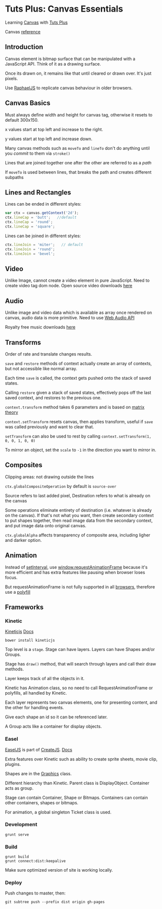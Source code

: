 # Tuts Plus: Canvas Essentials

Learning [Canvas](https://courses.tutsplus.com/courses/canvas-essentials) with [Tuts Plus](https://tutsplus.com/)

Canvas [reference](http://www.w3schools.com/tags/ref_canvas.asp)

## Introduction


Canvas element is bitmap surface that can be manipulated with a JavaScript API. Think of it as a drawing surface.

Once its drawn on, it remains like that until cleared or drawn over. It's just pixels.

Use [RaphaelJS](http://raphaeljs.com/) to replicate canvas behaviour in older browsers.

## Canvas Basics

Must always define width and height for canvas tag, otherwise it resets to default 300x150.

x values start at top left and increase to the right.

y values start at top left and increase down.

Many canvas methods such as `moveTo` and `lineTo` don't do anything until you _commit_ to them via `stroke()`

Lines that are joined together one after the other are referred to as a _path_

If `moveTo` is used between lines, that breaks the path and creates different subpaths

## Lines and Rectangles

Lines can be ended in different styles:

  ```javascript
  var ctx = canvas.getContext('2d');
  ctx.lineCap = 'butt';   //default
  ctx.lineCap = 'round';
  ctx.lineCap = 'square';
  ```

Lines can be joined in different styles:

  ```javascript
  ctx.lineJoin = 'miter';   // default
  ctx.lineJoin = 'round';
  ctx.lineJoin = 'bevel';
  ```

## Video

Unlike Image, cannot create a video element in pure JavaScript. Need to create video tag dom node.
Open source video downloads [here](http://www.bigbuckbunny.org/index.php/download/)

## Audio

Unlike image and video data which is available as array once rendered on canvas, audio data is more primitive.
Need to use [Web Audio API](http://webaudio.github.io/web-audio-api/)

Royalty free music downloads [here](http://incompetech.com/music/royalty-free/?keywords=rising+ethereal&Search=Search)

## Transforms

Order of rate and translate changes results.

`save` and `restore` methods of context actually create an array of contexts, but not accessible like normal array.

Each time `save` is called, the context gets pushed onto the stack of saved states.

Calling `restore` given a stack of saved states, effectively pops off the last saved context, and restores to the previous one.

`context.transform` method takes 6 parameters and is based on [matrix theory](http://en.wikipedia.org/wiki/Matrix_(mathematics))

`context.setTransform` resets canvas, then applies transform, useful if `save` was called previously and want to clear that.

`setTransform` can also be used to rest by calling `context.setTransform(1, 0, 0, 1, 0, 0)`

To mirror an object, set the `scale` to `-1` in the direction you want to mirror in.

## Composites

Clipping areas: not drawing outside the lines

`ctx.globalCompositeOperation` by default is `source-over`

Source refers to last added pixel, Destination refers to what is already on the canvas

Some operations eliminate entirety of destination (i.e. whatever is already on the canvas).
If that's not what you want, then create secondary context to put shapes together, then read image data from the secondary context,
and put image data onto original canvas.

`ctx.globalAlpha` affects transparency of composite area, including ligher and darker option.

## Animation

Instead of [setInterval](https://developer.mozilla.org/en/docs/Web/API/window.setInterval), use [window.requestAnimationFrame](https://developer.mozilla.org/en/docs/Web/API/window.requestAnimationFrame)
because it's more efficient and has extra features like pausing when browser loses focus.

But requestAnimationFrame is not fully supported in all [browsers](http://caniuse.com/requestanimationframe),
therefore use a [polyfill](https://gist.github.com/paulirish/1579671)

## Frameworks

### Kinetic

[Kineticjs](http://kineticjs.com/) [Docs](http://kineticjs.com/docs/)

  ```bower install kineticjs```

Top level is a `stage`. Stage can have layers. Layers can have Shapes and/or Groups.

Stage has `draw()` method, that will search through layers and call their draw methods.

Layer keeps track of all the objects in it.

Kinetic has Animation class, so no need to call RequestAnimationFrame or polyfills, all handled by Kinetic.

Each layer represents two canvas elements, one for presenting content, and the other for handling events.

Give each shape an id so it can be referenced later.

A Group acts like a container for display objects.

### Easel

[EaselJS](http://www.createjs.com/#!/EaselJS) is part of [CreateJS](http://www.createjs.com/#!/CreateJS). [Docs](http://www.createjs.com/Docs/EaselJS/modules/EaselJS.html)

Extra features over Kinetic such as ability to create sprite sheets, movie clip, plugins.

Shapes are in the [Graphics](http://www.createjs.com/Docs/EaselJS/classes/Graphics.html) class.

Different hierarchy than Kinetic. Parent class is DisplayObject. Container acts as group.

Stage can contain Container, Shape or Bitmaps. Containers can contain other containers, shapes or bitmaps.

For animation, a global singleton Ticket class is used.


### Development

  ```
  grunt serve
  ```

### Build

  ```
  grunt build
  grunt connect:dist:keepalive
  ```

Make sure optimized version of site is working locally.

### Deploy

Push changes to master, then:

  ```
  git subtree push --prefix dist origin gh-pages
  ```